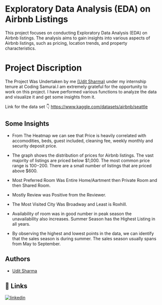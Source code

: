 
# Exploratory Data Analysis (EDA) on Airbnb Listings

This project focuses on conducting Exploratory Data Analysis (EDA) on Airbnb listings. The analysis aims to gain insights into various aspects of Airbnb listings, such as pricing, location trends, and property characteristics.


# Project Discription

The Project Was Undertaken by me [(Udit Sharma)](https://github.com/CosecSin) under my internship tenure at Coding Samurai.I am extremely grateful for the opportunity to work on this project. I have performed various functions to analyze the data and visualize it and get some insights from it.

Link for the data set 
👇
https://www.kaggle.com/datasets/airbnb/seattle

## Some Insights

- From The Heatmap we can see that Price is heavily correlated
    with accomodities, beds, guest included, cleaning fee, weekly   monthly and security deposit price.

 - The graph shows the distribution of prices for Airbnb listings. The vast majority of listings are priced below $1,000. The most common price range is $100-$200. There are a small number of listings that are priced above $600.

- Most Preferred Room Was Entire Home/Aartment then Private Room and then Shared Room.

 - Mostly Review was Positive from the Reviewer.

 - The Most Visited City Was Broadway and Least is Roxhill.

 - Availability of room was in good number in peak season the unavailability also increases. Summer Season has the Highest Listing in all years.

 - By observing the highest and lowest points in the data, we can identify that the sales season is during summer. The sales season usually spans from May to September.
## Authors

- [Udit Sharma](https://github.com/CosecSin)

## 🔗 Links
[![linkedin](https://img.shields.io/badge/linkedin-0A66C2?style=for-the-badge&logo=linkedin&logoColor=white)](https://www.linkedin.com/in/udit-sharma-508b69121)


